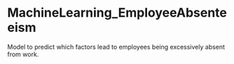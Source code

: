 # MachineLearning_EmployeeAbsenteeism
 Model to predict which factors lead to employees being excessively absent from work.
